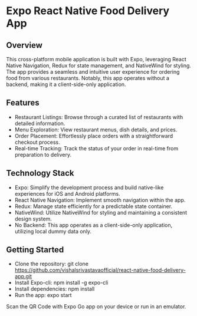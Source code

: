 # Expo React Native Food Delivery App
## Overview
This cross-platform mobile application is built with Expo, leveraging React Native Navigation, Redux for state management, and NativeWind for styling. The app provides a seamless and intuitive user experience for ordering food from various restaurants. Notably, this app operates without a backend, making it a client-side-only application.

## Features
* Restaurant Listings: Browse through a curated list of restaurants with detailed information.
* Menu Exploration: View restaurant menus, dish details, and prices.
* Order Placement: Effortlessly place orders with a straightforward checkout process.
* Real-time Tracking: Track the status of your order in real-time from preparation to delivery.
  
## Technology Stack
* Expo: Simplify the development process and build native-like experiences for iOS and Android platforms.
* React Native Navigation: Implement smooth navigation within the app.
* Redux: Manage state efficiently for a predictable state container.
* NativeWind: Utilize NativeWind for styling and maintaining a consistent design system.
* No Backend: This app operates as a client-side-only application, utilizing local dummy data only.

## Getting Started
* Clone the repository: git clone https://github.com/vishalsrivastavaofficial/react-native-food-delivery-app.git
* Install Expo-cli: npm install -g expo-cli
* Install dependencies: npm install
* Run the app: expo start
  
Scan the QR Code with Expo Go app on your device or run in an emulator.
